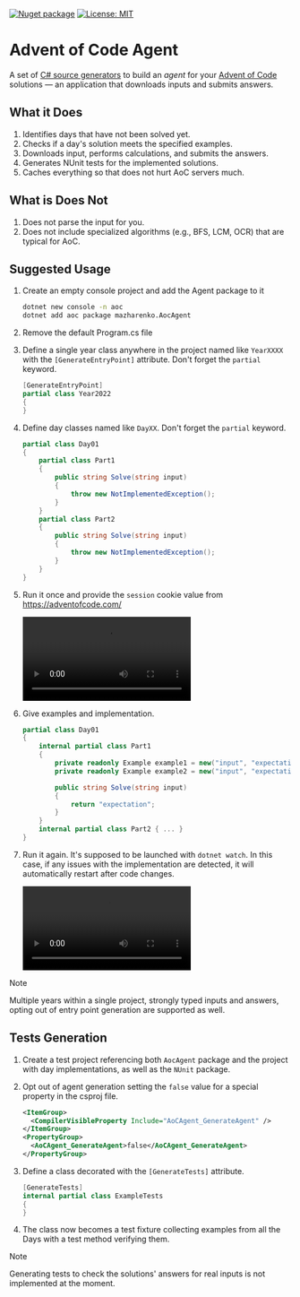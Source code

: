 [![Nuget package](https://img.shields.io/nuget/v/mazharenko.AoCAgent.svg?logo=nuget)](https://www.nuget.org/packages/mazharenko.AoCAgent/) 
[![License: MIT](https://img.shields.io/badge/License-MIT-lightgrey.svg)](LICENSE)

# Advent of Code Agent

A set of [C# source generators](https://learn.microsoft.com/en-us/dotnet/csharp/roslyn-sdk/source-generators-overview) to build an *agent* for your [Advent of Code](https://adventofcode.com/) solutions &mdash; an application that downloads inputs and submits answers.

## What it Does

1. Identifies days that have not been solved yet.
2. Checks if a day's solution meets the specified examples.
3. Downloads input, performs calculations, and submits the answers.
4. Generates NUnit tests for the implemented solutions.
5. Caches everything so that does not hurt AoC servers much.

## What is Does Not

1. Does not parse the input for you.
2. Does not include specialized algorithms (e.g., BFS, LCM, OCR) that are typical for AoC.

## Suggested Usage

1. Create an empty console project and add the Agent package to it
   
    ```sh
    dotnet new console -n aoc
    dotnet add aoc package mazharenko.AocAgent
    ```

2. Remove the default Program.cs file
   
3. Define a single year class anywhere in the project named like `YearXXXX` with the `[GenerateEntryPoint]` attribute. Don't forget the `partial` keyword.
   
    ```cs
    [GenerateEntryPoint]
    partial class Year2022
    {
    }
    ```

4. Define day classes named like `DayXX`. Don't forget the `partial` keyword.
   
    ```cs
    partial class Day01
    {
        partial class Part1
        {
            public string Solve(string input)
            {
                throw new NotImplementedException();
            }
        }
        partial class Part2
        {
            public string Solve(string input)
            {
                throw new NotImplementedException();
            }
        }
    }
    ```

5. Run it once and provide the `session` cookie value from https://adventofcode.com/
   
    <video src="docs/session1.mp4" controls title="Title"></video>

6. Give examples and implementation.
   
    ```cs
    partial class Day01
    {
        internal partial class Part1
        {
            private readonly Example example1 = new("input", "expectation");
            private readonly Example example2 = new("input", "expectation");

            public string Solve(string input)
            {
                return "expectation";
            }
        }
        internal partial class Part2 { ... }
    }
    ```

7. Run it again. It's supposed to be launched with `dotnet watch`. In this case, if any issues with the implementation are detected, it will automatically restart after code changes.

    <video src="docs/demo1.mp4" controls title="Title"></video>

> [!NOTE]  
> Multiple years within a single project, strongly typed inputs and answers, opting out of entry point generation are supported as well.

## Tests Generation

1. Create a test project referencing both `AocAgent` package and the project with day implementations, as well as the `NUnit` package.
2. Opt out of agent generation setting the `false` value for a special property in the csproj file.
   
    ```xml
    <ItemGroup>
      <CompilerVisibleProperty Include="AoCAgent_GenerateAgent" />
    </ItemGroup>
    <PropertyGroup>
      <AoCAgent_GenerateAgent>false</AoCAgent_GenerateAgent>
    </PropertyGroup>
    ```

3. Define a class decorated with the `[GenerateTests]` attribute.

    ```cs
    [GenerateTests]
    internal partial class ExampleTests
    {
    }
    ```

4. The class now becomes a test fixture collecting examples from all the Days with a test method verifying them.

> [!NOTE]  
> Generating tests to check the solutions' answers for real inputs is not implemented at the moment.
